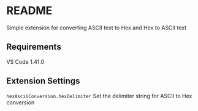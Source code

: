 # README

Simple extension for converting ASCII text to Hex and Hex to ASCII text

## Requirements

VS Code 1.41.0

## Extension Settings

`hexAsciiConversion.hexDelimiter`
Set the delimiter string for ASCII to Hex conversion
